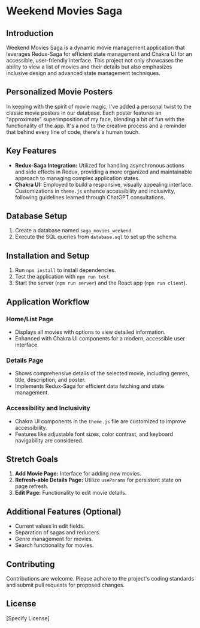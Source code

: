 # Weekend Movies Saga

## Introduction

Weekend Movies Saga is a dynamic movie management application that leverages Redux-Saga for efficient state management and Chakra UI for an accessible, user-friendly interface. This project not only showcases the ability to view a list of movies and their details but also emphasizes inclusive design and advanced state management techniques.

## Personalized Movie Posters

In keeping with the spirit of movie magic, I've added a personal twist to the classic movie posters in our database. Each poster features an "approximate" superimposition of my face, blending a bit of fun with the functionality of the app. It's a nod to the creative process and a reminder that behind every line of code, there's a human touch.

## Key Features

- **Redux-Saga Integration:** Utilized for handling asynchronous actions and side effects in Redux, providing a more organized and maintainable approach to managing complex application states.
- **Chakra UI:** Employed to build a responsive, visually appealing interface. Customizations in `theme.js` enhance accessibility and inclusivity, following guidelines learned through ChatGPT consultations.

## Database Setup

1. Create a database named `saga_movies_weekend`.
2. Execute the SQL queries from `database.sql` to set up the schema.

## Installation and Setup

1. Run `npm install` to install dependencies.
2. Test the application with `npm run test`.
3. Start the server (`npm run server`) and the React app (`npm run client`).

## Application Workflow

### Home/List Page

- Displays all movies with options to view detailed information.
- Enhanced with Chakra UI components for a modern, accessible user interface.

### Details Page

- Shows comprehensive details of the selected movie, including genres, title, description, and poster.
- Implements Redux-Saga for efficient data fetching and state management.

### Accessibility and Inclusivity

- Chakra UI components in the `theme.js` file are customized to improve accessibility.
- Features like adjustable font sizes, color contrast, and keyboard navigability are considered.

## Stretch Goals

1. **Add Movie Page:** Interface for adding new movies.
2. **Refresh-able Details Page:** Utilize `useParams` for persistent state on page refresh.
3. **Edit Page:** Functionality to edit movie details.

## Additional Features (Optional)

- Current values in edit fields.
- Separation of sagas and reducers.
- Genre management for movies.
- Search functionality for movies.

## Contributing

Contributions are welcome. Please adhere to the project's coding standards and submit pull requests for proposed changes.

## License

[Specify License]
